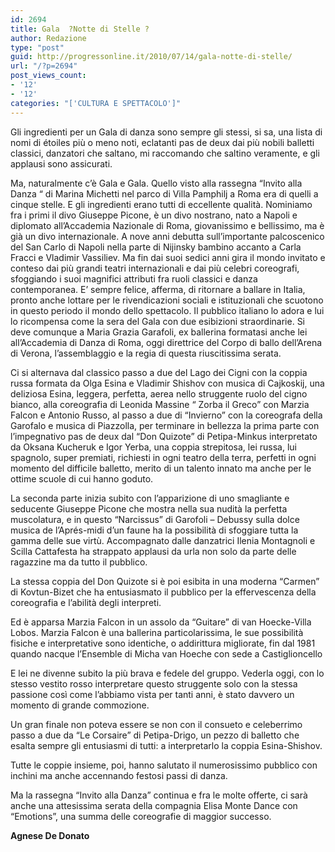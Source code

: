 ```yaml
---
id: 2694
title: Gala  ?Notte di Stelle ?
author: Redazione
type: "post"
guid: http://progressonline.it/2010/07/14/gala-notte-di-stelle/
url: "/?p=2694"
post_views_count:
- '12'
- '12'
categories: "['CULTURA E SPETTACOLO']"
---
```


Gli ingredienti per un Gala di danza sono sempre gli stessi, si sa, una lista di nomi di étoiles più o meno noti, eclatanti pas de deux dai più nobili balletti classici, danzatori che saltano, mi raccomando che saltino veramente, e gli applausi sono assicurati.

Ma, naturalmente c’è Gala e Gala. Quello visto alla rassegna “Invito alla Danza “ di Marina Michetti nel parco di Villa Pamphilj a Roma era di quelli a cinque stelle. E gli ingredienti erano tutti di eccellente qualità. Nominiamo fra i primi il divo Giuseppe Picone, è un divo nostrano, nato a Napoli e diplomato all’Accademia Nazionale di Roma, giovanissimo e bellissimo, ma è già un divo internazionale. A nove anni debutta sull’importante palcoscenico del San Carlo di Napoli nella parte di Nijinsky bambino accanto a Carla Fracci e Vladimir Vassiliev. Ma fin dai suoi sedici anni gira il mondo invitato e conteso dai più grandi teatri internazionali e dai più celebri coreografi, sfoggiando i suoi magnifici attributi fra ruoli classici e danza contemporanea. E’ sempre felice, afferma, di ritornare a ballare in Italia, pronto anche lottare per le rivendicazioni sociali e istituzionali che scuotono in questo periodo il mondo dello spettacolo. Il pubblico italiano lo adora e lui lo ricompensa come la sera del Gala con due esibizioni straordinarie. Si deve comunque a Maria Grazia Garafoli, ex ballerina formatasi anche lei all’Accademia di Danza di Roma, oggi direttrice del Corpo di ballo dell’Arena di Verona, l’assemblaggio e la regia di questa riuscitissima serata.

Ci si alternava dal classico passo a due del Lago dei Cigni con la coppia russa formata da Olga Esina e Vladimir Shishov con musica di Cajkoskij, una deliziosa Esina, leggera, perfetta, aerea nello struggente ruolo del cigno bianco, alla coreografia di Leonida Massine “ Zorba il Greco” con Marzia Falcon e Antonio Russo, al passo a due di “Invierno” con la coreografa della Garofalo e musica di Piazzolla, per terminare in bellezza la prima parte con l’impegnativo pas de deux dal “Don Quizote” di Petipa-Minkus interpretato da Oksana Kucheruk e Igor Yerba, una coppia strepitosa, lei russa, lui spagnolo, super premiati, richiesti in ogni teatro della terra, perfetti in ogni momento del difficile balletto, merito di un talento innato ma anche per le ottime scuole di cui hanno goduto.

La seconda parte inizia subito con l’apparizione di uno smagliante e seducente Giuseppe Picone che mostra nella sua nudità la perfetta muscolatura, e in questo “Narcissus” di Garofoli – Debussy sulla dolce musica de l’Aprés-midi d’un faune ha la possibilità di sfoggiare tutta la gamma delle sue virtù. Accompagnato dalle danzatrici Ilenia Montagnoli e Scilla Cattafesta ha strappato applausi da urla non solo da parte delle ragazzine ma da tutto il pubblico.

La stessa coppia del Don Quizote si è poi esibita in una moderna “Carmen” di Kovtun-Bizet che ha entusiasmato il pubblico per la effervescenza della coreografia e l’abilità degli interpreti.

Ed è apparsa Marzia Falcon in un assolo da “Guitare” di van Hoecke-Villa Lobos. Marzia Falcon è una ballerina particolarissima, le sue possibilità fisiche e interpretative sono identiche, o addirittura migliorate, fin dal 1981 quando nacque l’Ensemble di Micha van Hoeche con sede a Castiglioncello

E lei ne divenne subito la più brava e fedele del gruppo. Vederla oggi, con lo stesso vestito rosso interpretare questo struggente solo con la stessa passione così come l’abbiamo vista per tanti anni, è stato davvero un momento di grande commozione.

Un gran finale non poteva essere se non con il consueto e celeberrimo passo a due da “Le Corsaire” di Petipa-Drigo, un pezzo di balletto che esalta sempre gli entusiasmi di tutti: a interpretarlo la coppia Esina-Shishov.

Tutte le coppie insieme, poi, hanno salutato il numerosissimo pubblico con inchini ma anche accennando festosi passi di danza.

Ma la rassegna “Invito alla Danza” continua e fra le molte offerte, ci sarà anche una attesissima serata della compagnia Elisa Monte Dance con “Emotions”, una summa delle coreografie di maggior successo.

**Agnese De Donato**